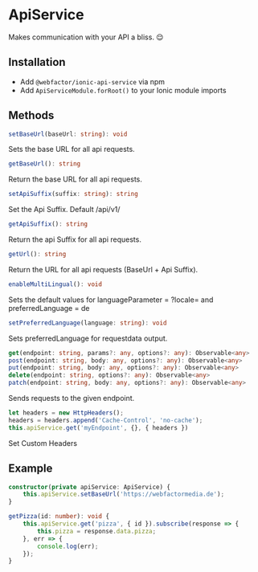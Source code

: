 # ApiService

Makes communication with your API a bliss. 😌

## Installation

* Add `@webfactor/ionic-api-service` via npm
* Add `ApiServiceModule.forRoot()` to your Ionic module imports

## Methods

```typescript
setBaseUrl(baseUrl: string): void
```

Sets the base URL for all api requests.

```typescript
getBaseUrl(): string
```

Return the base URL for all api requests.

```typescript
setApiSuffix(suffix: string): string
```

Set the Api Suffix. Default /api/v1/

```typescript
getApiSuffix(): string
```

Return the api Suffix for all api requests.

```typescript
getUrl(): string
```

Return the URL for all api requests (BaseUrl + Api Suffix).

```typescript
enableMultiLingual(): void
```

Sets the default values for languageParameter = ?locale= and preferredLanguage = de

```typescript
setPreferredLanguage(language: string): void
```

Sets preferredLanguage for requestdata output.

```typescript
get(endpoint: string, params?: any, options?: any): Observable<any>
post(endpoint: string, body: any, options?: any): Observable<any>
put(endpoint: string, body: any, options?: any): Observable<any>
delete(endpoint: string, options?: any): Observable<any>
patch(endpoint: string, body: any, options?: any): Observable<any>
```

Sends requests to the given endpoint.

```typescript
let headers = new HttpHeaders();
headers = headers.append('Cache-Control', 'no-cache');
this.apiService.get('myEndpoint', {}, { headers })
```

Set Custom Headers

## Example

```typescript
constructor(private apiService: ApiService) {
    this.apiService.setBaseUrl('https://webfactormedia.de');
}

getPizza(id: number): void {
    this.apiService.get('pizza', { id }).subscribe(response => {
        this.pizza = response.data.pizza;
    }, err => {
        console.log(err);
    });
}
```
